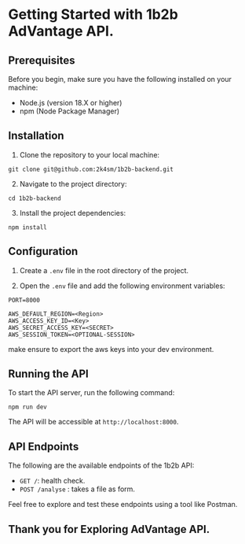# Getting Started with 1b2b AdVantage API.

## Prerequisites

Before you begin, make sure you have the following installed on your machine:

- Node.js (version 18.X or higher)
- npm (Node Package Manager)

## Installation

1. Clone the repository to your local machine:

```
git clone git@github.com:2k4sm/1b2b-backend.git
```

2. Navigate to the project directory:

```
cd 1b2b-backend
```

3. Install the project dependencies:

```
npm install
```

## Configuration

1. Create a `.env` file in the root directory of the project.

2. Open the `.env` file and add the following environment variables:

```
PORT=8000

AWS_DEFAULT_REGION=<Region>
AWS_ACCESS_KEY_ID=<Key>
AWS_SECRET_ACCESS_KEY=<SECRET>
AWS_SESSION_TOKEN=<OPTIONAL-SESSION>
```
make ensure to export the aws keys into your dev environment.
## Running the API

To start the API server, run the following command:

```
npm run dev
```

The API will be accessible at `http://localhost:8000`.

## API Endpoints

The following are the available endpoints of the 1b2b API:

- `GET /`: health check.
- `POST /analyse` : takes a file as form.

Feel free to explore and test these endpoints using a tool like Postman.

## Thank you for Exploring AdVantage API.